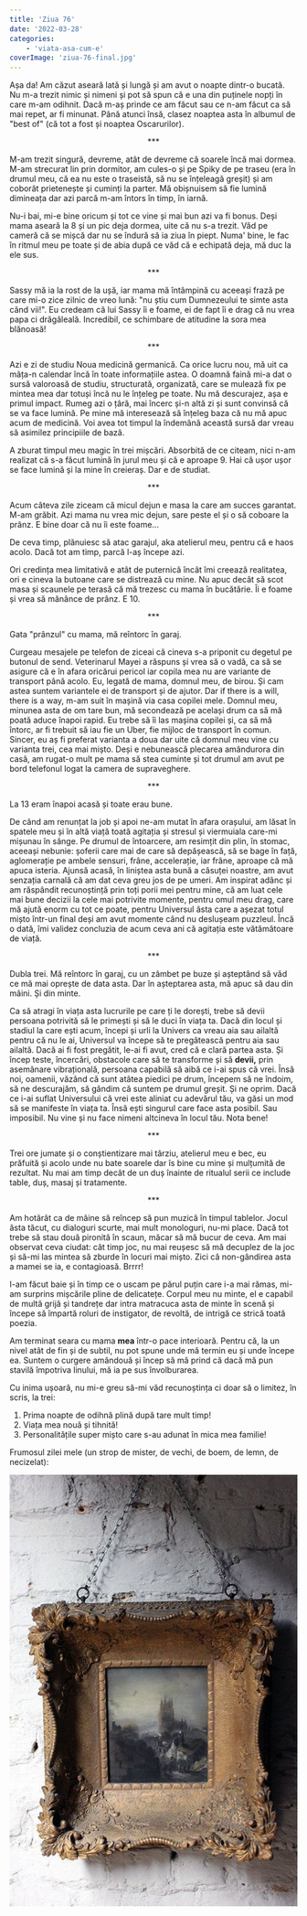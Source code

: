 ```yaml
---
title: 'Ziua 76'
date: '2022-03-28'
categories:
    - 'viata-asa-cum-e'
coverImage: 'ziua-76-final.jpg'
---
```


Așa da! Am căzut aseară lată și lungă și am avut o noapte dintr-o bucată. Nu m-a trezit nimic și nimeni și pot să spun că e una din puținele nopți în care m-am odihnit. Dacă m-aș prinde ce am făcut sau ce n-am făcut ca să mai repet, ar fi minunat. Până atunci însă, clasez noaptea asta în albumul de "best of" (că tot a fost și noaptea Oscarurilor).

<p style="text-align: center;">***</p>

M-am trezit singură, devreme, atât de devreme că soarele încă mai dormea. M-am strecurat lin prin dormitor, am cules-o și pe Spiky de pe traseu (era în drumul meu, că ea nu este o traseistă, să nu se înțeleagă greșit) și am coborât prietenește și cuminți la parter. Mă obișnuisem să fie lumină dimineața dar azi parcă m-am întors în timp, în iarnă.

Nu-i bai, mi-e bine oricum și tot ce vine și mai bun azi va fi bonus. Deși mama aseară la 8 și un pic deja dormea, uite că nu s-a trezit. Văd pe cameră că se mișcă dar nu se îndură să ia ziua în piept. Numa' bine, le fac în ritmul meu pe toate și de abia după ce văd că e echipată deja, mă duc la ele sus.

<p style="text-align: center;">***</p>

Sassy mă ia la rost de la ușă, iar mama mă întâmpină cu aceeași frază pe care mi-o zice zilnic de vreo lună: "nu știu cum Dumnezeului te simte asta când vii!". Eu credeam că lui Sassy îi e foame, ei de fapt îi e drag că nu vrea papa ci drăgăleală. Incredibil, ce schimbare de atitudine la sora mea blănoasă!

<p style="text-align: center;">***</p>

Azi e zi de studiu Noua medicină germanică. Ca orice lucru nou, mă uit ca mâța-n calendar încă în toate informațiile astea. O doamnă faină mi-a dat o sursă valoroasă de studiu, structurată, organizată, care se mulează fix pe mintea mea dar totuși încă nu le înțeleg pe toate. Nu mă descurajez, așa e primul impact. Rumeg azi o țâră, mai încerc și-n altă zi și sunt convinsă că se va face lumină. Pe mine mă interesează să înțeleg baza că nu mă apuc acum de medicină. Voi avea tot timpul la îndemână această sursă dar vreau să asimilez principiile de bază.

A zburat timpul meu magic în trei mișcări. Absorbită de ce citeam, nici n-am realizat că s-a făcut lumină în jurul meu și că e aproape 9. Hai că ușor ușor se face lumină și la mine în creieraș. Dar e de studiat.

<p style="text-align: center;">***</p>

Acum câteva zile ziceam că micul dejun e masa la care am succes garantat. M-am grăbit. Azi mama nu vrea mic dejun, sare peste el și o să coboare la prânz. E bine doar că nu îi este foame…

De ceva timp, plănuiesc să atac garajul, aka atelierul meu, pentru că e haos acolo. Dacă tot am timp, parcă l-aș începe azi.

Ori credința mea limitativă e atât de puternică încât îmi creează realitatea, ori e cineva la butoane care se distrează cu mine. Nu apuc decât să scot masa și scaunele pe terasă că mă trezesc cu mama în bucătărie. Îi e foame și vrea să mănânce de prânz. E 10.

<p style="text-align: center;">***</p>

Gata "prânzul" cu mama, mă reîntorc în garaj.

Curgeau mesajele pe telefon de ziceai că cineva s-a priponit cu degetul pe butonul de send. Veterinarul Mayei a răspuns și vrea să o vadă, ca să se asigure că e în afara oricărui pericol iar copila mea nu are variante de transport până acolo. Eu, legată de mama, domnul meu, de birou. Și cam astea suntem variantele ei de transport și de ajutor. Dar if there is a will, there is a way, m-am suit în mașină via casa copilei mele. Domnul meu, minunea asta de om tare bun, mă secondează pe același drum ca să mă poată aduce înapoi rapid. Eu trebe să îi las mașina copilei și, ca să mă întorc, ar fi trebuit să iau fie un Uber, fie mijloc de transport în comun. Sincer, eu aș fi preferat varianta a doua dar uite că domnul meu vine cu varianta trei, cea mai mișto. Deși e nebunească plecarea amândurora din casă, am rugat-o mult pe mama să stea cuminte și tot drumul am avut pe bord telefonul logat la camera de supraveghere.

<p style="text-align: center;">***</p>

La 13 eram înapoi acasă și toate erau bune.

De când am renunțat la job și apoi ne-am mutat în afara orașului, am lăsat în spatele meu și în altă viață toată agitația și stresul și viermuiala care-mi mișunau în sânge. Pe drumul de întoarcere, am resimțit din plin, în stomac, aceeași nebunie: șoferii care mai de care să depășească, să se bage în față, aglomerație pe ambele sensuri, frâne, accelerație, iar frâne, aproape că mă apuca isteria. Ajunsă acasă, în liniștea asta bună a căsuței noastre, am avut senzația carnală că am dat ceva greu jos de pe umeri. Am inspirat adânc și am răspândit recunoștință prin toți porii mei pentru mine, că am luat cele mai bune decizii la cele mai potrivite momente, pentru omul meu drag, care mă ajută enorm cu tot ce poate, pentru Universul ăsta care a așezat totul mișto într-un final deși am avut momente când nu deslușeam puzzleul. Încă o dată, îmi validez concluzia de acum ceva ani că agitația este vătămătoare de viață.

<p style="text-align: center;">***</p>

Dubla trei. Mă reîntorc în garaj, cu un zâmbet pe buze și așteptând să văd ce mă mai oprește de data asta. Dar în așteptarea asta, mă apuc să dau din mâini. Și din minte.

Ca să atragi în viața asta lucrurile pe care ți le dorești, trebe să devii persoana potrivită să le primești și să le duci în viața ta. Dacă din locul și stadiul la care ești acum, începi și urli la Univers ca vreau aia sau ailaltă pentru că nu le ai, Universul va începe să te pregătească pentru aia sau ailaltă. Dacă ai fi fost pregătit, le-ai fi avut, cred că e clară partea asta. Și încep teste, încercări, obstacole care să te transforme și să **devii,** prin asemănare vibrațională, persoana capabilă să aibă ce i-ai spus că vrei. Însă noi, oamenii, văzând că sunt atâtea piedici pe drum, începem să ne îndoim, să ne descurajăm, să gândim că suntem pe drumul greșit. Și ne oprim. Dacă ce i-ai suflat Universului că vrei este aliniat cu adevărul tău, va găsi un mod să se manifeste în viața ta. Însă ești singurul care face asta posibil. Sau imposibil. Nu vine și nu face nimeni altcineva în locul tău. Nota bene!

<p style="text-align: center;">***</p>

Trei ore jumate și o conștientizare mai târziu, atelierul meu e bec, eu prăfuită și acolo unde nu bate soarele dar îs bine cu mine și mulțumită de rezultat. Nu mai am timp decât de un duș înainte de ritualul serii ce include table, duș, masaj și tratamente.

<p style="text-align: center;">***</p>

Am hotărât ca de mâine să reîncep să pun muzică în timpul tablelor. Jocul ăsta tăcut, cu dialoguri scurte, mai mult monologuri, nu-mi place. Dacă tot trebe să stau două pironită în scaun, măcar să mă bucur de ceva. Am mai observat ceva ciudat: cât timp joc, nu mai reușesc să mă decuplez de la joc și să-mi las mintea să zburde în locuri mai mișto. Zici că non-gândirea asta a mamei se ia, e contagioasă. Brrrr!

I-am făcut baie și în timp ce o uscam pe părul puțin care i-a mai rămas, mi-am surprins mișcările pline de delicatețe. Corpul meu nu minte, el e capabil de multă grijă și tandrețe dar intra matracuca asta de minte în scenă și începe să împartă roluri de instigator, de revoltă, de intrigă ce strică toată poezia.

Am terminat seara cu mama **mea** într-o pace interioară. Pentru că, la un nivel atât de fin și de subtil, nu pot spune unde mă termin eu și unde începe ea. Suntem o curgere amândouă și încep să mă prind că dacă mă pun stavilă împotriva linului, mă ia pe sus învolburarea.

Cu inima ușoară, nu mi-e greu să-mi văd recunoștința ci doar să o limitez, în scris, la trei:

1. Prima noapte de odihnă plină după tare mult timp!
2. Viața mea nouă și tihnită!
3. Personalitățile super mișto care s-au adunat în mica mea familie!

Frumosul zilei mele (un strop de mister, de vechi, de boem, de lemn, de necizelat):

![](images/beauty.jpeg)
